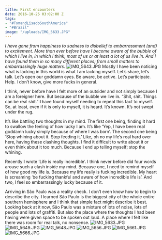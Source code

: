 ```yaml
---
title: First encounters
date: 2016-10-25 03:02:00 Z
tags:
- "#TomandLisadoSouthAmerica"
- "#Brazil"
image: "/uploads/IMG_5633.JPG"
---
```


*I have gone from happiness to sadness to disbelief to embarrassment (and) to excitement. More than ever before have I become aware of the bubble of which I live in, in which I think, most of us or at least a lot of us live in. And I have found them in so many different places; from small matters to embarrassingly huge matters.*<!--more-->
![IMG_5643.JPG](/uploads/IMG_5643.JPG)
Mostly I have been noticing what is lacking in this world is what I am lacking myself. Let’s share, let’s talk. Let’s open our goddamn eyes. Be aware, be active. Let’s participate. Help. I don’t know, give more fucks in general.

I think, never before have I felt more of an outsider and not simply because I am a foreigner here. But because of the bubble we live in. “Shit, shit. Things can be real shit.” I have found myself needing to repeat this fact to myself. So, at least, even if it is only to myself, it is heard. It’s known. It’s not swept under the rug.

It’s like battling two thoughts in my mind. The first one being, finding it hard to swallow the feeling of how lucky I am. It’s like ‘Yep, I have been real goddamn lucky simply because of where I was born’. The second one being ‘Stop whining about it. Stop feeding it.’ Like, oh no my life’s real hard over here, having these clashing thoughts. I find it difficult to write about it or even think about it too much. Because I end up telling myself; stop the whining.

Recently I wrote ‘Life is really incredible’. I think never before did four words arouse such a clash inside my mind. Because one, I need to remind myself of how good my life is. Because my life really is fucking incredible. My heart is screaming ‘be fucking thankful and aware of how incredible life is’. And two, I feel so embarrassingly lucky because of it.

Arriving in São Paulo was a reality check. I don’t even know how to begin to describe the city. I learned São Paulo is the biggest city of the whole entire southern hemisphere and I think that simple fact might describe it best. Looking back at it now, São Paulo was a mixture of lots of noise, lots of people and lots of graffiti. But also the place where the thoughts I had been having were given space to be spoken out loud. A place where I felt like there was room for real talk, no nonsense.
![IMG_5633.JPG](/uploads/IMG_5633.JPG)
![IMG_5649.JPG](/uploads/IMG_5649.JPG)
![IMG_5648.JPG](/uploads/IMG_5648.JPG)
![IMG_5656.JPG](/uploads/IMG_5656.JPG)
![IMG_5661.JPG](/uploads/IMG_5661.JPG)
![IMG_5666.JPG](/uploads/IMG_5666.JPG)